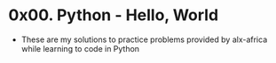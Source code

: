 # 0x00. Python - Hello, World

+ These are my solutions to practice problems provided by alx-africa while learning to code in Python
